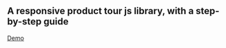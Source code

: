 ## A responsive product tour js library, with a step-by-step guide

[Demo](https://dipcore.github.io/tourux/)

